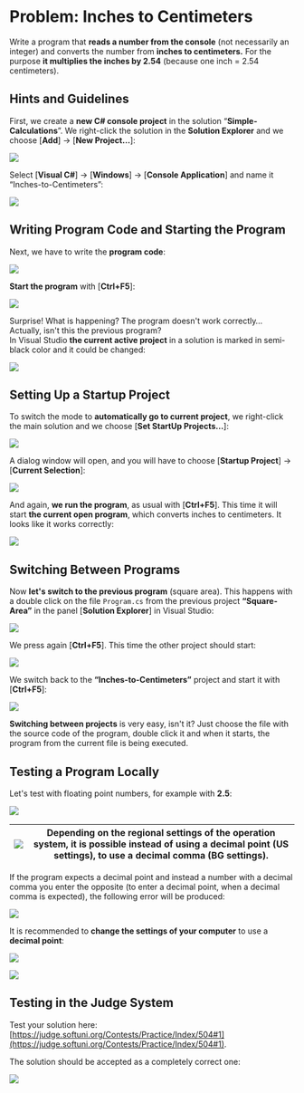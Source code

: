 # Problem: Inches to Centimeters

Write a program that **reads a number from the console** (not necessarily an integer) and converts the number from **inches to centimeters.** For the purpose **it multiplies the inches by 2.54** (because one inch = 2.54 centimeters).

## Hints and Guidelines

First, we create a **new C# console project** in the solution “**Simple-Calculations**”. We right-click the solution in the **Solution Explorer** and we choose \[**Add**] -> \[**New Project…**]:

![](../../../../assets/chapter-2-images/02.Inches-to-centimeters-01.png)

Select \[**Visual C#**] -> \[**Windows**] -> \[**Console Application**] and name it “Inches-to-Centimeters”:

![](../../../../assets/chapter-2-images/02.Inches-to-centimeters-02.png)

## Writing Program Code and Starting the Program

Next, we have to write the **program code**:

![](../../../../assets/chapter-2-images/02.Inches-to-centimeters-03.png)

**Start the program** with \[**Ctrl+F5**]:

![](../../../../assets/chapter-2-images/02.Inches-to-centimeters-04.png)

Surprise! What is happening? The program doesn't work correctly… Actually, isn't this the previous program?\
In Visual Studio **the current active project** in a solution is marked in semi-black color and it could be changed:

![](../../../../assets/chapter-2-images/02.Inches-to-centimeters-05.png)

## Setting Up a Startup Project

To switch the mode to **automatically go to current project**, we right-click the main solution and we choose \[**Set StartUp Projects…**]:

![](../../../../assets/chapter-2-images/02.Inches-to-centimeters-06.png)

A dialog window will open, and you will have to choose \[**Startup Project**] -> \[**Current Selection**]:

![](../../../../assets/chapter-2-images/02.Inches-to-centimeters-07.png)

And again, **we run the program**, as usual with \[**Ctrl+F5**]. This time it will start **the current open program**, which converts inches to centimeters. It looks like it works correctly:

![](../../../../assets/chapter-2-images/02.Inches-to-centimeters-08.png)

## Switching Between Programs

Now **let's switch to the previous program** (square area). This happens with a double click on the file `Program.cs` from the previous project **“Square-Area”** in the panel \[**Solution Explorer**] in Visual Studio:

![](../../../../assets/chapter-2-images/02.Inches-to-centimeters-12.png)

We press again \[**Ctrl+F5**]. This time the other project should start:

![](../../../../assets/chapter-2-images/02.Inches-to-centimeters-11.png)

We switch back to the **“Inches-to-Centimeters”** project and start it with \[**Ctrl+F5**]:

![](../../../../assets/chapter-2-images/02.Inches-to-centimeters-09.png)

**Switching between projects** is very easy, isn't it? Just choose the file with the source code of the program, double click it and when it starts, the program from the current file is being executed.

## Testing a Program Locally

Let's test with floating point numbers, for example with **2.5**:

![](../../../../assets/chapter-2-images/02.Inches-to-centimeters-10.png)

| ![](../../../../assets/alert-icon.png) | Depending on the regional settings of the operation system, it is possible instead of using a decimal point (US settings), to use a decimal comma (BG settings). |
| -------------------------------------- | ---------------------------------------------------------------------------------------------------------------------------------------------------------------- |

If the program expects a decimal point and instead a number with a decimal comma you enter the opposite (to enter a decimal point, when a decimal comma is expected), the following error will be produced:

![](../../../../assets/chapter-2-images/02.Inches-to-centimeters-13.png)

It is recommended to **change the settings of your computer** to use a **decimal point**:

![](../../../../assets/chapter-2-images/02.Inches-to-centimeters-14.png)

![](../../../../assets/chapter-2-images/02.Inches-to-centimeters-15.png)

## Testing in the Judge System

Test your solution here: [https://judge.softuni.org/Contests/Practice/Index/504#1](https://judge.softuni.org/Contests/Practice/Index/504#1).

The solution should be accepted as a completely correct one:

![](../../../../assets/chapter-2-images/02.Inches-to-centimeters-16.png)
